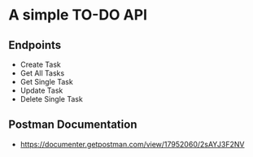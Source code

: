 
# A simple TO-DO API

## Endpoints
- Create Task
- Get All Tasks
- Get Single Task
- Update Task
- Delete Single Task


## Postman Documentation
- https://documenter.getpostman.com/view/17952060/2sAYJ3F2NV


